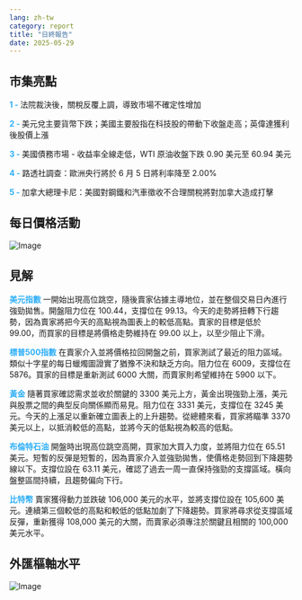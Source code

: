 ```yaml
---
lang: zh-tw
category: report
title: "日終報告"
date: 2025-05-29
---
```



<h2>市集亮點</h2>
<strong style="color: #2caef7;">1 - </strong> 法院裁決後，關稅反覆上調，導致市場不確定性增加

<strong style="color: #2caef7;">2 - </strong> 美元兌主要貨幣下跌；美國主要股指在科技股的帶動下收盤走高；英偉達獲利後股價上漲

<strong style="color: #2caef7;">3 - </strong> 美國債務市場 - 收益率全線走低，WTI 原油收盤下跌 0.90 美元至 60.94 美元

<strong style="color: #2caef7;">4 - </strong> 路透社調查：歐洲央行將於 6 月 5 日將利率降至 2.00%

<strong style="color: #2caef7;">5 - </strong> 加拿大總理卡尼：美國對鋼鐵和汽車徵收不合理關稅將對加拿大造成打擊



<h2>每日價格活動</h2>
<img src="https://markleighedu.github.io/img/May-2025/29-May-2025/price.jpg" alt="Image"/>

<h2>見解</h2>
<strong style="color: #2caef7;">美元指數</strong> 一開始出現高位跳空，隨後賣家佔據主導地位，並在整個交易日內進行強勁拋售。開盤阻力位在 100.44，支撐位在 99.13。今天的走勢將扭轉下行趨勢，因為賣家將把今天的高點視為圖表上的較低高點。賣家的目標是低於 99.00，而買家的目標是將價格走勢維持在 99.00 以上，以至少阻止下滑。

<strong style="color: #2caef7;">標普500指數</strong> 在賣家介入並將價格拉回開盤之前，買家測試了最近的阻力區域。類似十字星的每日蠟燭圖證實了猶豫不決和缺乏方向。阻力位在 6009，支撐位在 5876。買家的目標是重新測試 6000 大關，而賣家則希望維持在 5900 以下。

<strong style="color: #2caef7;">黃金</strong> 隨著買家確認需求並收於關鍵的 3300 美元上方，黃金出現強勁上漲，美元與股票之間的典型反向關係顯而易見。阻力位在 3331 美元，支撐位在 3245 美元。今天的上漲足以重新確立圖表上的上升趨勢。從總體來看，買家將瞄準 3370 美元以上，以抵消較低的高點，並將今天的低點視為較高的低點。 

<strong style="color: #2caef7;">布倫特石油</strong> 開盤時出現高位跳空高開，買家加大買入力度，並將阻力位在 65.51 美元。短暫的反彈是短暫的，因為賣家介入並強勁拋售，使價格走勢回到下降趨勢線以下。支撐位設在 63.11 美元，確認了過去一周一直保持強勁的支撐區域。橫向盤整區間持續，且趨勢偏向下行。

<strong style="color: #2caef7;">比特幣</strong> 賣家獲得動力並跌破 106,000 美元的水平，並將支撐位設在 105,600 美元。連續第三個較低的高點和較低的低點加劇了下降趨勢。買家將尋求從支撐區域反彈，重新獲得 108,000 美元的大關，而賣家必須專注於關鍵且相關的 100,000 美元水平。 



<h2>外匯樞軸水平</h2>
<img src="https://markleighedu.github.io/img/May-2025/29-May-2025/pivot.jpg" alt="Image"/>